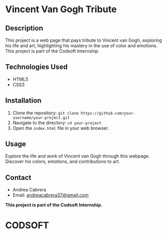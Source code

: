 # Vincent Van Gogh Tribute

## Description

This project is a web page that pays tribute to Vincent van Gogh, exploring his life and art, highlighting his mastery in the use of color and emotions. This project is part of the Codsoft Internship.


## Technologies Used

- HTML5
- CSS3

## Installation

1. Clone the repository: `git clone https://github.com/your-username/your-project.git`
2. Navigate to the directory: `cd your-project`
3. Open the `index.html` file in your web browser.

## Usage

Explore the life and work of Vincent van Gogh through this webpage. Discover his colors, emotions, and contributions to art.


## Contact

- Andrea Cabrera
- Email: andreacabrera37@gmail.com

**This project is part of the Codsoft Internship.**
# CODSOFT
